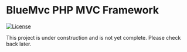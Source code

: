 # BlueMvc PHP MVC Framework

[![License](https://poser.pugx.org/michaelhall/bluemvc/license)](https://packagist.org/packages/michaelhall/bluemvc)

This project is under construction and is not yet complete. Please check back later.
